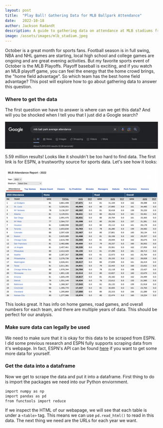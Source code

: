 ```yaml
---
layout: post
title:  "Play Ball! Gathering Data for MLB Ballpark Attendance"
date:   2022-10-18
author: Jackson Radandt
description: A guide to gathering data on attendance at MLB stadiums from the web
image: /assets/images/mlb_stadium.jpeg
---
```


October is a great month for sports fans. Football season is in full swing, NBA and NHL games are starting, local high school and college games are ongoing and are great evening activities. But my favorite sports event of October is the MLB Playoffs. Playoff baseball is exciting, and if you watch an MLB playoff game, you can feel the energy that the home crowd brings, the "home field advantage". So which team has the best home field advantage? This post will explore how to go about gathering data to answer this question.

### Where to get the data
The first question we have to answer is where can we get this data? And will you be shocked when I tell you that I just did a Google search?

![Google search](https://raw.githubusercontent.com/jdradandt/stat386-projects/main/assets/images/Screen%20Shot%202022-10-18%20at%207.35.26%20PM.png)

5.59 million results! Looks like it shouldn't be too hard to find data. The first link is for ESPN, a trustworthy source for sports data. Let's see how it looks:

![ESPN table](https://raw.githubusercontent.com/jdradandt/stat386-projects/main/assets/images/Screen%20Shot%202022-10-18%20at%207.55.40%20PM.png)

This looks great. It has info on home games, road games, and overall numbers for each team, and there are multiple years of data. This should be perfect for our analysis.

### Make sure data can legally be used
We need to make sure that it is okay for this data to be scraped from ESPN. I did some previous research and ESPN fully supports scraping data from it's webpage. In fact, ESPN's API can be found [here](http://www.espn.com/apis/devcenter/docs/) if you want to get some more data for yourself.

### Get the data into a dataframe
Now we get to scrape the data and put it into a dataframe. First thing to do is import the packages we need into our Python enviornment.
```
import numpy as np
import pandas as pd
from functools import reduce
```
If we inspect the HTML of our webapage, we will see that each table is under a `<table>` tag. This means we can use `pd.read_html()` to read in this data. The next thing we need are the URLs for each year we want. 

